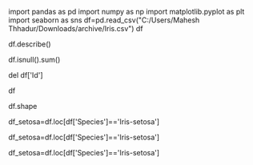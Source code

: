 import pandas as pd
import numpy as np
import matplotlib.pyplot as plt
import seaborn as sns
df=pd.read_csv("C:/Users/Mahesh Thhadur/Downloads/archive/Iris.csv")
df

df.describe()

df.isnull().sum()

del df['Id']

df

df.shape

df_setosa=df.loc[df['Species']=='Iris-setosa']

df_setosa=df.loc[df['Species']=='Iris-setosa']

df_setosa=df.loc[df['Species']=='Iris-setosa']
